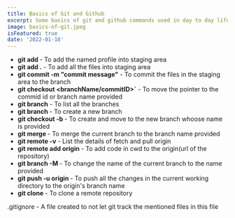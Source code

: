 ```yaml
---
title: Basics of Git and Github
excerpt: Some basics of git and github commands used in day to day life
image: basics-of-git.jpeg
isFeatured: true
date: '2022-01-18'
---
```


- **git add <file name>** - To add the named profile into staging area
- **git add .** - To add all the files into staging area
- **git commit -m "commit message"** - To commit the files in the staging area to the branch
- **git checkout <branchName/commitID>`** - To move the pointer to the commid id or branch name provided
- **git branch** - To list all the branches
- **git branch <name>** - To create a new branch
- **git checkout -b <branch name>** - To create and move to the new branch whoose name is provided
- **git merge <branch name>** - To merge the current branch to the branch name provided
- **git remote -v** - List the details of fetch and pull origin
- **git remote add origin <repo link>** - To add code in cwd to the origin(url of the repository)
- **git branch -M <name>** - To change the name of the current branch to the name provided
- **git push -u origin <branch name>** - To push all the changes in the current working directory to the origin's branch name
- **git clone <repo url>** - To clone a remote repository

.gitignore - A file created to not let git track the mentioned files in this file
